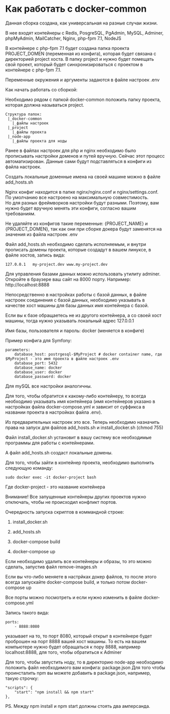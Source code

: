 # Как работать с docker-common #

Данная сборка создана, как универсальная на разные случаи жизни.

В нее входят контейнеры с Redis, PosgreSQL, PgAdmin, MySQL, Adminer, phpMyAdmin, MailCatcher, Nginx, php-fpm 7.1, NodeJS

В контейнере с php-fpm 7.1 будет создана папка проекта PROJECT_DOMEN (переменная из конфига), 
которая будет связана с директорией project хоста. В папку project и нужно будет помещать свой проект, который будет синхронизироваться 
с проектом в контейнере с php-fpm 7.1.

Переменные окружения и аргументы задаются в файле настроек .env

Как начать работать со сборкой:

Необходимо рядом с папкой docker-common положить папку проекта, которая должна называться project.
```
Структура папок:
 |_docker-common
   |_файлы настроек
 |_project
   |_файлы проекта
 |_node-app
   |_файлы проекта для ноды
```
Ранее в файлах настроек для php и nginx необходимо было прописывать настройки доменов и путей вручную. Сейчас этот процесс автоматизирован.
Данные сами будут подставляться в конфиги из файла настроек. 

Создать локальные доменные имена на своей машине можно в файле add_hosts.sh

Nginx конфиг находится в папке nginx/nginx.conf и nginx/settings.conf. По умолчанию все настроено на максимальную совместимость.  
Но для разных фреймворков настройки будут разными. Поэтому, вам нужно будет вручную менять эти конфиги, согласно вашим требованиям.

Не удаляйте из конфигов такие переменные: {PROJECT_NAME} и {PROJECT_DOMEN}, так как они при сборке докера будут заменятся на значения из 
файла настроек .env

Файл add_hosts.sh необходимо сделать исполняемым, и внутри прописать домены проекта, которые создадут в вашем линуксе, в файле хостов, запись вида: 
```
127.0.0.1   my-project.dev www.my-project.dev
```
Для управления базами данных можно использовать утилиту adminer. Откройте в браузере ваш сайт на 8000 порту. Например: http://localhost:8888

Непосредственно в настройках работы с базой данных, в файле настроек соединения с базой данных, необходимо указывать в качестве хост машины для базы данных имя контейнера с базой. 

Если вы к базе обращаетесь не из другого контейнера, а со своей хост машины, тогда нужно указывать локальный адрес 127.0.0.1

Имя базы, пользователя и пароль: docker (меняется в конфиге)

Пример конфига для Symfony:
```
parameters:
    database_host: postrgesql-$MyProject # docker container name, где $MyProject - это имя проекта в файле настроек .env  
    database_port: 5432
    database_name: docker
    database_user: docker
    database_password: docker
```
Для mySQL все настройки аналогичны.

Для того, чтобы обратится к какому-либо контейнеру, то всегда необходимо указывать имя контейнера (имя контейнеров указано в настройках файла docker-compose.yml и зависит от суффикса в названии проекта в настройках файла .env).

Из предварительных настроек это все. Теперь необходимо назначить права на запуск для файлов add_hosts.sh и install_docker.sh (chmod 755)

Файл install_docker.sh установит в вашу систему все необходимые программы для работы с контейнерами.

А файл add_hosts.sh создаст локальные домены. 

Для того, чтобы зайти в контейнер проекта, необходимо выполнить следующую команду:

```
sudo docker exec -it docker-project bash
```

Где docker-project - это название контейнера

Внимание! Все запущенные контейнеры других проектов нужно отключать, чтобы не происходил конфликт портов.

Очередность запуска скриптов в коммандной строке:

1) install_docker.sh

2) add_hosts.sh

3) docker-compose build

4) docker-compose up

Если необходимо удалить все контейнеры и образы, то это можно сделать, запустив файл remove-images.sh

Если вы что-либо меняете в настрйках докер файлов, то после этого всегда запускайте docker-compose build, и только потом docker-compose up

Все порты можно посмотреть и если нужно изменить в файле docker-compose.yml

Запись такого вида: 
````
ports:
    - 8888:8080
````    
    
указывает на то, то порт 8080, который открыт в контейнере будет проброшен на порт 8888 вашей хост машины. 
То есть на вашем компьютере нужно будет обращаться к пору 8888, например localhost:8888, для того, чтобы обратиться к Adminer     

Для того, чтобы звпустить ноду, то в директорию node-app необходимо положить файл необходимого вам конфига: package.json
Для того чтобы проинсталить npm вы можете добавить в package.json, например, такую строчку:

```
"scripts": {
    "start": "npm install && npm start"
},
```

PS. Между npm install и npm start должны стоять два амперсанда.